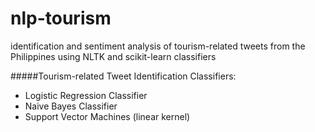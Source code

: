 nlp-tourism
===========
identification and sentiment analysis of tourism-related tweets from the Philippines using NLTK and scikit-learn classifiers 

#####Tourism-related Tweet Identification Classifiers:

- Logistic Regression Classifier
- Naive Bayes Classifier
- Support Vector Machines (linear kernel)
